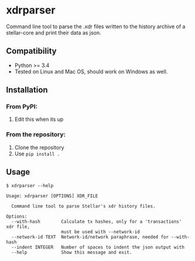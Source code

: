 # xdrparser
Command line tool to parse the .xdr files written to the history archive of a stellar-core and print their data as json.


## Compatibility
* Python >= 3.4
* Tested on Linux and Mac OS, should work on Windows as well.

## Installation

### From PyPI:
1. Edit this when its up

### From the repository:
1. Clone the repository
2. Use ```pip install .```

## Usage
```
$ xdrparser --help

Usage: xdrparser [OPTIONS] XDR_FILE

  Command line tool to parse Stellar's xdr history files.

Options:
  --with-hash        Calculate tx hashes, only for a 'transactions' xdr file,
                     must be used with --network-id
  --network-id TEXT  Network-id/network paraphrase, needed for --with-hash
  --indent INTEGER   Number of spaces to indent the json output with
  --help             Show this message and exit.

```
